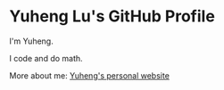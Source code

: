 # Yuheng Lu's GitHub Profile

I'm Yuheng.

I code and do math.

More about me: [Yuheng's personal website](https://yuheng-lu.github.io/)
